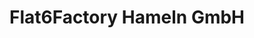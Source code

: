 ---
title: "Flat6Factory Hameln GmbH"
url: /hameln/flat6factory-hameln-gmbh/
shop: Autowerkstatt
---